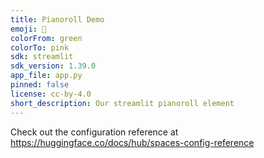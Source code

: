 ```yaml
---
title: Pianoroll Demo
emoji: 🎹
colorFrom: green
colorTo: pink
sdk: streamlit
sdk_version: 1.39.0
app_file: app.py
pinned: false
license: cc-by-4.0
short_description: Our streamlit pianoroll element
---
```


Check out the configuration reference at https://huggingface.co/docs/hub/spaces-config-reference

